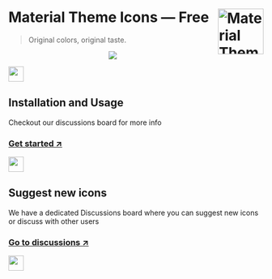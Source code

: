 # Material Theme Icons — Free [<img src="https://equinusocio.gallerycdn.vsassets.io/extensions/equinusocio/vsc-material-theme-icons/3.8.10/1731100343339/Microsoft.VisualStudio.Services.Icons.Default" alt="Material Theme" width="90" height="90" align="right">](https://material-theme.site/)
>Original colors, original taste.

<p align="center"><img src="https://rawcdn.githack.com/material-theme/vsc-material-theme-icons/fce652bff87ed26a2ab094e64027d51f11fc6736/preview.png"></p>

<img src="https://external-content.duckduckgo.com/iu/?u=https%3A%2F%2Fmineblocks.com%2F1%2Fwiki%2Fimages%2F5%2F59%2FEmpty.png&f=1&nofb=1&ipt=272d1bf6ef886b68f90fc4b76685cf3d69c29691db2a6136a83a4f99e53db919&ipo=images" height="30">


## Installation and Usage

Checkout our discussions board for more info

### [Get started ↗️](https://github.com/material-theme/vsc-material-theme-icons/discussions/252)

<img src="https://external-content.duckduckgo.com/iu/?u=https%3A%2F%2Fmineblocks.com%2F1%2Fwiki%2Fimages%2F5%2F59%2FEmpty.png&f=1&nofb=1&ipt=272d1bf6ef886b68f90fc4b76685cf3d69c29691db2a6136a83a4f99e53db919&ipo=images" height="30">

## Suggest new icons

We have a dedicated Discussions board where you can suggest new icons or discuss with other users

### [Go to discussions ↗️](https://github.com/material-theme/vsc-material-theme-icons/discussions)

<img src="https://external-content.duckduckgo.com/iu/?u=https%3A%2F%2Fmineblocks.com%2F1%2Fwiki%2Fimages%2F5%2F59%2FEmpty.png&f=1&nofb=1&ipt=272d1bf6ef886b68f90fc4b76685cf3d69c29691db2a6136a83a4f99e53db919&ipo=images" height="30">



